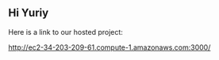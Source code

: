 ## Hi Yuriy

Here is a link to our hosted project:

http://ec2-34-203-209-61.compute-1.amazonaws.com:3000/

